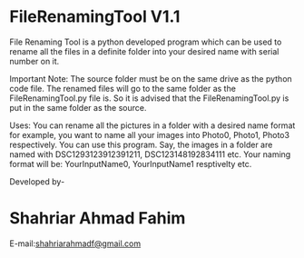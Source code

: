 # FileRenamingTool V1.1
File Renaming Tool is a python developed program which can be used to rename all the files in a definite folder into your desired name with serial number on it.

Important Note:
The source folder must be on the same drive as the python code file.
The renamed files will go to the same folder as the FileRenamingTool.py file is.
So it is advised that the FileRenamingTool.py is put in the same folder as the source.

Uses:
You can rename all the pictures in a folder with a desired name format for example, you want to name all your images into Photo0, Photo1, Photo3 respectively. You can use this program. Say, the images in a folder are named with DSC1293123912391211, DSC123148192834111 etc. Your naming format will be: YourInputName0, YourInputName1 resptivelty etc.

Developed by- 
# Shahriar Ahmad Fahim 
E-mail:shahriarahmadf@gmail.com

